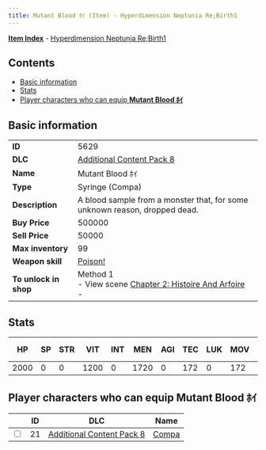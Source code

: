 ```yaml
---
title: Mutant Blood ﾎｲ (Item) - Hyperdimension Neptunia Re;Birth1
---
```


[**Item Index**](/neptunia/rb1/item/index.html) - [Hyperdimension Neptunia Re;Birth1](/neptunia/rb1)

## Contents

- [Basic information](#basic-information)
- [Stats](#stats)
- [Player characters who can equip **Mutant Blood ﾎｲ**](#player-characters-who-can-equip-mutant-blood-ﾎｲ)
## Basic information

|   |   |
| -- | -- |
| **ID** | 5629 |
| **DLC** | [Additional Content Pack 8](/neptunia/rb1/dlc/17-pack8.html) |
| **Name** | Mutant Blood ﾎｲ |
| **Type** | Syringe (Compa) |
| **Description** | A blood sample from a monster that, for some unknown reason, dropped dead. |
| **Buy Price** | 500000 |
| **Sell Price** | 50000 |
| **Max inventory** | 99 |
| **Weapon skill** | [Poison!](/neptunia/rb1/skill/17-3102-poison.html) |
| **To unlock in shop** | Method 1<br />- View scene [Chapter 2: Histoire And Arfoire](/neptunia/rb1/scene/1-201-chapter-2-histoire-and-arfoire.html)<br />-  |


## Stats

| HP | SP | STR | VIT | INT | MEN | AGI | TEC | LUK | MOV | Fire res. | Ice res. | Wind res. | Lightning res. |
| -- | -- | --- | --- | --- | --- | --- | --- | --- | --- | --------- | -------- | --------- | -------------- |
| 2000 | 0 | 0 | 1200 | 0 | 1720 | 0 | 172 | 0 | 172 | 0 | 0 | 0 | 0 |


## Player characters who can equip **Mutant Blood ﾎｲ**

|    | ID | DLC | Name |
| -- | -- | --- | ---- |
| <input type="checkbox" id="rb1-player-17-21" class="trackbox" /> | 21 | [Additional Content Pack 8](/neptunia/rb1/dlc/17-pack8.html) | [Compa](/neptunia/rb1/player/17-21-compa.html) |
